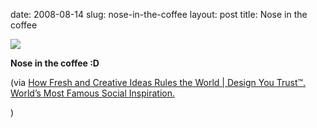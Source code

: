 date: 2008-08-14
slug: nose-in-the-coffee
layout: post
title: Nose in the coffee


<a href="http://designyoutrust.com/2008/07/18/ow-fresh-and-creative-ideas-rules-the-world/"><img src="/tumblr_files/kLg0R7T3tcmdz9j7hq4gZW57_500.jpg"/></a><br/><p><b>Nose in the coffee :D<br/></b></p>

<p>(via <a href="http://designyoutrust.com/2008/07/18/ow-fresh-and-creative-ideas-rules-the-world/" target="_blank">How Fresh and Creative Ideas Rules the World | Design You Trust™. World&#8217;s Most Famous Social Inspiration.</a></p>

<p>)</p>
